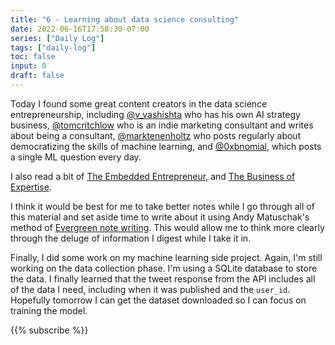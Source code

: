 ```yaml
---
title: "6 - Learning about data science consulting"
date: 2022-06-16T17:58:30-07:00
series: ["Daily Log"]
tags: ["daily-log"]
toc: false
input: 0
draft: false
---
```

Today I found some great content creators in the data science entrepreneurship, including [@v_vashishta](https://twitter.com/v_vashishta) who has his own AI strategy business, [@tomcritchlow](https://twitter.com/tomcritchlow) who is an indie marketing consultant and writes about being a consultant, [@marktenenholtz](https://twitter.com/marktenenholtz) who posts regularly about democratizing the skills of machine learning, and [@0xbnomial](https://twitter.com/0xbnomial), which posts a single ML question every day.

I also read a bit of [The Embedded Entrepreneur](https://www.amazon.com/Embedded-Entrepreneur-Build-Audience-Driven-Business/dp/3982195764), and [The Business of Expertise](https://www.amazon.com/Business-Expertise-Entrepreneurial-Experts-Convert/dp/1605440604).

I think it would be best for me to take better notes while I go through all of this material and set aside time to write about it using Andy Matuschak's method of [Evergreen note writing](https://notes.andymatuschak.org/z3SjnvsB5aR2ddsycyXofbYR7fCxo7RmKW2be). This would allow me to think more clearly through the deluge of information I digest while I take it in.

Finally, I did some work on my machine learning side project. Again, I'm still working on the data collection phase. I'm using a SQLite database to store the data. I finally learned that the tweet response from the API includes all of the data I need, including when it was published and the `user_id`. Hopefully tomorrow I can get the dataset downloaded so I can focus on training the model.

{{% subscribe %}}
